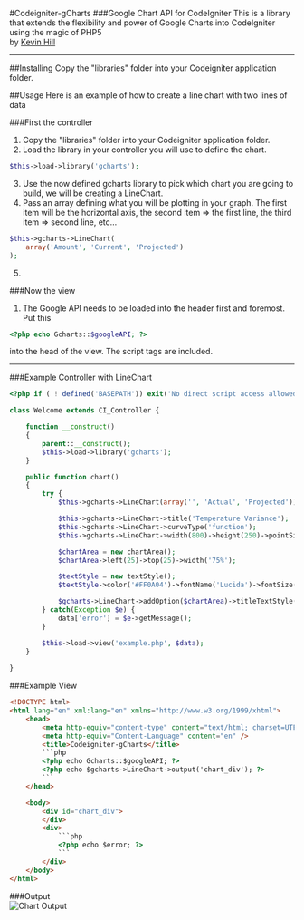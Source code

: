 #Codeigniter-gCharts
###Google Chart API for CodeIgniter
This is a library that extends the flexibility and power of Google Charts into CodeIgniter using the magic of PHP5  
by [Kevin Hill](http://khilldesigns.site11.com)

 - - -

##Installing
Copy the "libraries" folder into your Codeigniter application folder.

##Usage
Here is an example of how to create a line chart with two lines of data

###First the controller
1. Copy the "libraries" folder into your Codeigniter application folder.
2. Load the library in your controller you will use to define the chart.  
```php
$this->load->library('gcharts');
```
3. Use the now defined gcharts library to pick which chart you are going to build, we will be creating a LineChart.
4. Pass an array defining what you will be plotting in your graph. The first item will be the horizontal axis, the second item => the first line, the third item => second line, etc...  
```php
$this->gcharts->LineChart(
    array('Amount', 'Current', 'Projected')
);
```
5. 


###Now the view
1. The Google API needs to be loaded into the header first and foremost. Put this
```php
<?php echo Gcharts::$googleAPI; ?>
```
into the head of the view. The script tags are included.

 - - -

###Example Controller with LineChart  
```php
<?php if ( ! defined('BASEPATH')) exit('No direct script access allowed');

class Welcome extends CI_Controller {

    function __construct()
    {
        parent::__construct();
        $this->load->library('gcharts');
    }

    public function chart()
    {
        try {
            $this->gcharts->LineChart(array('', 'Actual', 'Projected'));

            $this->gcharts->LineChart->title('Temperature Variance');
            $this->gcharts->LineChart->curveType('function');
            $this->gcharts->LineChart->width(800)->height(250)->pointSize(2)->lineWidth(2);

            $chartArea = new chartArea();
            $chartArea->left(25)->top(25)->width('75%');

            $textStyle = new textStyle();
            $textStyle->color('#FF0A04')->fontName('Lucida')->fontSize(18);

            $gcharts->LineChart->addOption($chartArea)->titleTextStyle($textStyle);
        } catch(Exception $e) {
            data['error'] = $e->getMessage();
        }

        $this->load->view('example.php', $data);
    }
    
}
```


###Example View
```html
<!DOCTYPE html>
<html lang="en" xml:lang="en" xmlns="http://www.w3.org/1999/xhtml">
    <head>
        <meta http-equiv="content-type" content="text/html; charset=UTF-8" />
        <meta http-equiv="Content-Language" content="en" />
        <title>Codeigniter-gCharts</title>
        ```php
        <?php echo Gcharts::$googleAPI; ?>
        <?php echo $gcharts->LineChart->output('chart_div'); ?>
        ```
    </head>

    <body>
        <div id="chart_div">
        </div>
        <div>
            ```php
            <?php echo $error; ?>
            ```
        </div>
    </body>
</html>
```

###Output  
![Chart Output](http://i.imgur.com/Eojy0zu.png)
